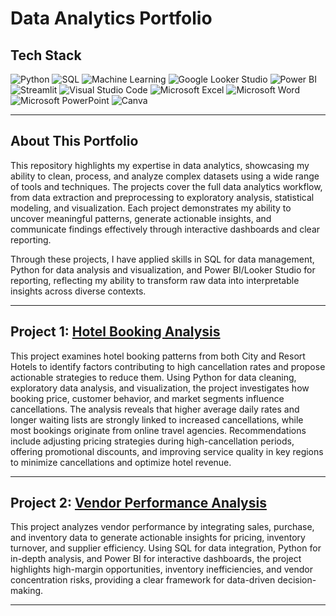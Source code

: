 # Data Analytics Portfolio

## Tech Stack

![Python](https://img.shields.io/badge/Python-3776AB?style=for-the-badge&logo=python&logoColor=white)
![SQL](https://img.shields.io/badge/SQL-336791?style=for-the-badge&logo=postgresql&logoColor=white)
![Machine Learning](https://img.shields.io/badge/Machine%20Learning-F7931E?style=for-the-badge&logo=python&logoColor=white)
![Google Looker Studio](https://img.shields.io/badge/Looker%20Studio-4285F4?style=for-the-badge&logo=google&logoColor=white)
![Power BI](https://img.shields.io/badge/Power%20BI-F2C811?style=for-the-badge&logo=power-bi&logoColor=black)
![Streamlit](https://img.shields.io/badge/Streamlit-FF4B4B?style=for-the-badge&logo=streamlit&logoColor=white)
![Visual Studio Code](https://img.shields.io/badge/VS%20Code-0078D7?style=for-the-badge&logo=visual-studio-code&logoColor=white)
![Microsoft Excel](https://img.shields.io/badge/Microsoft%20Excel-217346?style=for-the-badge&logo=microsoft-excel&logoColor=white)
![Microsoft Word](https://img.shields.io/badge/Microsoft%20Word-2B579A?style=for-the-badge&logo=microsoft-word&logoColor=white)
![Microsoft PowerPoint](https://img.shields.io/badge/Microsoft%20PowerPoint-B7472A?style=for-the-badge&logo=microsoft-powerpoint&logoColor=white)
![Canva](https://img.shields.io/badge/Canva-00C4CC?style=for-the-badge&logo=canva&logoColor=white)

---

## About This Portfolio

This repository highlights my expertise in data analytics, showcasing my ability to clean, process, and analyze complex datasets using a wide range of tools and techniques. The projects cover the full data analytics workflow, from data extraction and preprocessing to exploratory analysis, statistical modeling, and visualization. Each project demonstrates my ability to uncover meaningful patterns, generate actionable insights, and communicate findings effectively through interactive dashboards and clear reporting.  

Through these projects, I have applied skills in SQL for data management, Python for data analysis and visualization, and Power BI/Looker Studio for reporting, reflecting my ability to transform raw data into interpretable insights across diverse contexts.

---

## Project 1: [Hotel Booking Analysis](https://github.com/debbyrofikomalik/hotel-booking-analysis)

This project examines hotel booking patterns from both City and Resort Hotels to identify factors contributing to high cancellation rates and propose actionable strategies to reduce them. Using Python for data cleaning, exploratory data analysis, and visualization, the project investigates how booking price, customer behavior, and market segments influence cancellations. The analysis reveals that higher average daily rates and longer waiting lists are strongly linked to increased cancellations, while most bookings originate from online travel agencies. Recommendations include adjusting pricing strategies during high-cancellation periods, offering promotional discounts, and improving service quality in key regions to minimize cancellations and optimize hotel revenue.

---

## Project 2: [Vendor Performance Analysis](https://github.com/debbyrofikomalik/vendor-performance-analysis)

This project analyzes vendor performance by integrating sales, purchase, and inventory data to generate actionable insights for pricing, inventory turnover, and supplier efficiency. Using SQL for data integration, Python for in-depth analysis, and Power BI for interactive dashboards, the project highlights high-margin opportunities, inventory inefficiencies, and vendor concentration risks, providing a clear framework for data-driven decision-making.

---
